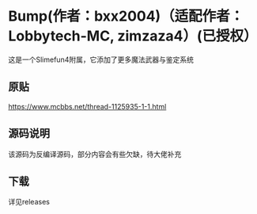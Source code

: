 # Bump(作者：bxx2004)（适配作者：Lobbytech-MC, zimzaza4）(已授权）
这是一个Slimefun4附属，它添加了更多魔法武器与鉴定系统

## 原贴
https://www.mcbbs.net/thread-1125935-1-1.html

## 源码说明
该源码为反编译源码，部分内容会有些欠缺，待大佬补充

## 下载
详见releases
